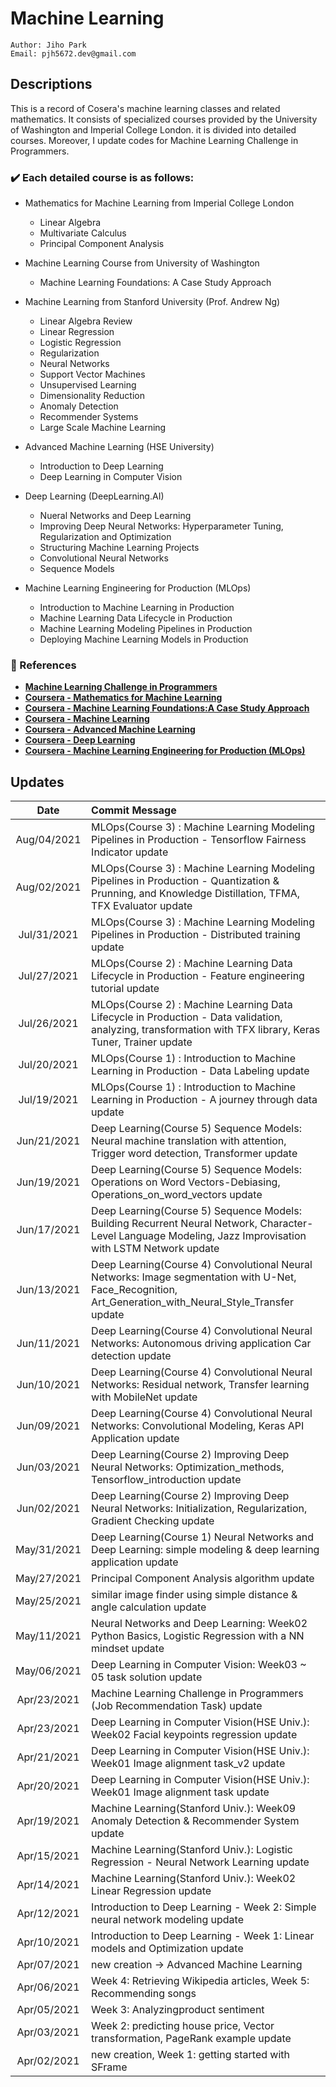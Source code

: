 # Machine Learning
````
Author: Jiho Park
Email: pjh5672.dev@gmail.com
````

## Descriptions
This is a record of Cosera's machine learning classes and related mathematics. It consists of specialized courses provided by the University of Washington and Imperial College London. it is divided into detailed courses. Moreover, I update codes for Machine Learning Challenge in Programmers.      
  
### ✔️ Each detailed course is as follows:   
- Mathematics for Machine Learning from Imperial College London     
    - Linear Algebra
    - Multivariate Calculus
    - Principal Component Analysis  

- Machine Learning Course from University of Washington   
    - Machine Learning Foundations: A Case Study Approach

- Machine Learning from Stanford University (Prof. Andrew Ng)  
    - Linear Algebra Review
    - Linear Regression 
    - Logistic Regression
    - Regularization
    - Neural Networks
    - Support Vector Machines
    - Unsupervised Learning
    - Dimensionality Reduction
    - Anomaly Detection
    - Recommender Systems
    - Large Scale Machine Learning

- Advanced Machine Learning (HSE University)
    - Introduction to Deep Learning
    - Deep Learning in Computer Vision

- Deep Learning (DeepLearning.AI)
    - Nueral Networks and Deep Learning
    - Improving Deep Neural Networks: Hyperparameter Tuning, Regularization and Optimization
    - Structuring Machine Learning Projects
    - Convolutional Neural Networks
    - Sequence Models

- Machine Learning Engineering for Production (MLOps)  
    - Introduction to Machine Learning in Production
    - Machine Learning Data Lifecycle in Production
    - Machine Learning Modeling Pipelines in Production
    - Deploying Machine Learning Models in Production



### :memo: References
- **[Machine Learning Challenge in Programmers](https://programmers.co.kr)** 
- **[Coursera - Mathematics for Machine Learning](https://www.coursera.org/specializations/mathematics-machine-learning?)**  
- **[Coursera - Machine Learning Foundations:A Case Study Approach](https://www.coursera.org/learn/ml-foundations?specialization=machine-learning)**    
- **[Coursera - Machine Learning](https://www.coursera.org/learn/machine-learning)**   
- **[Coursera - Advanced Machine Learning](https://www.coursera.org/specializations/aml)**   
- **[Coursera - Deep Learning](https://www.coursera.org/specializations/deep-learning)**    
- **[Coursera - Machine Learning Engineering for Production (MLOps)](https://www.coursera.org/specializations/machine-learning-engineering-for-production-mlops)**


## Updates
| Date | Commit Message |
|:----:|:----|
| Aug/04/2021 | MLOps(Course 3) : Machine Learning Modeling Pipelines in Production - Tensorflow Fairness Indicator update |
| Aug/02/2021 | MLOps(Course 3) : Machine Learning Modeling Pipelines in Production - Quantization & Prunning, and Knowledge Distillation, TFMA, TFX Evaluator update |
| Jul/31/2021 | MLOps(Course 3) : Machine Learning Modeling Pipelines in Production - Distributed training update |
| Jul/27/2021 | MLOps(Course 2) : Machine Learning Data Lifecycle in Production - Feature engineering tutorial update |
| Jul/26/2021 | MLOps(Course 2) : Machine Learning Data Lifecycle in Production - Data validation, analyzing, transformation with TFX library, Keras Tuner, Trainer  update |
| Jul/20/2021 | MLOps(Course 1) : Introduction to Machine Learning in Production - Data Labeling update |
| Jul/19/2021 | MLOps(Course 1) : Introduction to Machine Learning in Production - A journey through data update |
| Jun/21/2021 | Deep Learning(Course 5) Sequence Models: Neural machine translation with attention, Trigger word detection, Transformer update |
| Jun/19/2021 | Deep Learning(Course 5) Sequence Models: Operations on Word Vectors-Debiasing, Operations_on_word_vectors update |
| Jun/17/2021 | Deep Learning(Course 5) Sequence Models: Building Recurrent Neural Network, Character-Level Language Modeling, Jazz Improvisation with LSTM Network update |
| Jun/13/2021 | Deep Learning(Course 4) Convolutional Neural Networks: Image segmentation with U-Net, Face_Recognition, Art_Generation_with_Neural_Style_Transfer update |
| Jun/11/2021 | Deep Learning(Course 4) Convolutional Neural Networks: Autonomous driving application Car detection update |
| Jun/10/2021 | Deep Learning(Course 4) Convolutional Neural Networks: Residual network, Transfer learning with MobileNet update |
| Jun/09/2021 | Deep Learning(Course 4) Convolutional Neural Networks: Convolutional Modeling, Keras API Application update |
| Jun/03/2021 | Deep Learning(Course 2) Improving Deep Neural Networks: Optimization_methods, Tensorflow_introduction update |
| Jun/02/2021 | Deep Learning(Course 2) Improving Deep Neural Networks: Initialization, Regularization, Gradient Checking update |
| May/31/2021 | Deep Learning(Course 1) Neural Networks and Deep Learning: simple modeling & deep learning application update |
| May/27/2021 | Principal Component Analysis algorithm update |
| May/25/2021 | similar image finder using simple distance & angle calculation update |
| May/11/2021 | Neural Networks and Deep Learning: Week02 Python Basics, Logistic Regression with a NN mindset update |
| May/06/2021 | Deep Learning in Computer Vision: Week03 ~ 05 task solution update |
| Apr/23/2021 | Machine Learning Challenge in Programmers (Job Recommendation Task) update |
| Apr/23/2021 | Deep Learning in Computer Vision(HSE Univ.): Week02 Facial keypoints regression update |
| Apr/21/2021 | Deep Learning in Computer Vision(HSE Univ.): Week01 Image alignment task_v2 update |
| Apr/20/2021 | Deep Learning in Computer Vision(HSE Univ.): Week01 Image alignment task update |
| Apr/19/2021 | Machine Learning(Stanford Univ.): Week09 Anomaly Detection & Recommender System update |
| Apr/15/2021 | Machine Learning(Stanford Univ.): Logistic Regression - Neural Network Learning update |
| Apr/14/2021 | Machine Learning(Stanford Univ.): Week02 Linear Regression update |
| Apr/12/2021 | Introduction to Deep Learning - Week 2: Simple neural network modeling update | 
| Apr/10/2021 | Introduction to Deep Learning - Week 1: Linear models and Optimization update | 
| Apr/07/2021 | new creation -> Advanced Machine Learning | 
| Apr/06/2021 | Week 4: Retrieving Wikipedia articles, Week 5: Recommending songs | 
| Apr/05/2021 | Week 3: Analyzingproduct sentiment | 
| Apr/03/2021 | Week 2: predicting house price, Vector transformation, PageRank example update |
| Apr/02/2021 | new creation, Week 1: getting started with SFrame |


